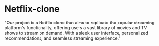 # Netflix-clone
"Our project is a Netflix clone that aims to replicate the popular streaming platform's functionality, offering users a vast library of movies and TV shows to stream on demand. With a sleek user interface, personalized recommendations, and seamless streaming experience."
